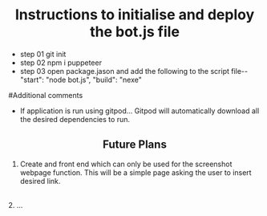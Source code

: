 <h1 align="center">Instructions to initialise and deploy the bot.js file </h1>

- step 01 git init
- step 02 npm i puppeteer
- step 03 open package.jason and add the following to the script file--
                       "start": "node bot.js",
                       "build": "nexe"

#Additional comments
- If application is run using gitpod... Gitpod will automatically download all the desired dependencies to run.

<h2 align="center"> Future Plans </h2>

1. Create and front end which can only be used for the screenshot webpage function. This will be a simple page asking the user to insert desired link.
<br>
2. ...
